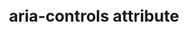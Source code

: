---
{
  "title": "aria-controls attribute",
  "description": "Identifies the element (or elements) whose contents or presence are controlled by the current element. See related aria-owns.",
  "category": "aria",
  "keywords": [
    "aria-controls attribute"
  ],
  "last_test_date": "2020-11-09",
  "test_results_url": "https://a11ysupport.io/tech/aria/aria-controls_attribute",
  "stats": {
    "jaws": {
      "chrome": {
        "80": "y",
        "86": "y"
      },
      "ie": {
        "11": "y"
      },
      "firefox": {
        "74": "y",
        "82": "y"
      },
      "edge": {
        "86": null
      }
    },
    "narrator": {
      "edge": {
        "44": "n",
        "86": "n",
        "44.17763": "n"
      }
    },
    "nvda": {
      "chrome": {
        "73": "n",
        "80": "n",
        "86": "n"
      },
      "firefox": {
        "66": "n",
        "74": "n",
        "82": "n"
      },
      "ie": {
        "11": null
      },
      "edge": {
        "44.17763": null
      }
    },
    "talkback": {
      "and_chr": {
        "75": "n",
        "80": "n",
        "86": "n"
      }
    },
    "vo_ios": {
      "ios_saf": {
        "14.2": "n",
        "13.4": "n",
        "12.2": "n"
      }
    },
    "vo_macos": {
      "safari": {
        "14.0": "n",
        "13.1": "n",
        "12.1": "n"
      }
    },
    "orca": {
      "firefox": {
        "69": "n",
        "74": "n",
        "82": "n"
      }
    },
    "dragon_win": {
      "chrome": {
        "80": "y",
        "87": "y"
      }
    },
    "va_and": {
      "and_chr": {
        "80": "y",
        "87": "y"
      }
    },
    "vc_macos": {
      "safari": {
        "14.0.1": "y",
        "13.0.5": "y"
      }
    },
    "vc_ios": {
      "ios_saf": {
        "14.2": "y",
        "13.3.1": "y"
      }
    },
    "wsr": {
      "chrome": {
        "80": "y",
        "87": "y"
      }
    }
  },
  "links": {
    "ARIA: What to do about aria-controls": "https://github.com/w3c/aria/issues/995",
    "ARIA spec for aria-controls": "https://www.w3.org/TR/wai-aria-1.1/#aria-controls"
  }
}
---